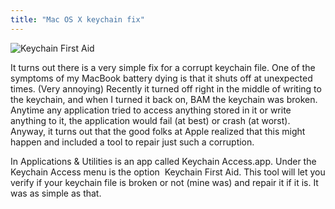 ```yaml
---
title: "Mac OS X keychain fix"
---
```


![Keychain First Aid](/content/images/osx-keychain-fix.png)

It turns out there is a very simple fix for a corrupt keychain file. One of the
symptoms of my MacBook battery dying is that it shuts off at unexpected times.
(Very annoying) Recently it turned off right in the middle of writing to the
keychain, and when I turned it back on, BAM the keychain was broken. Anytime
any application tried to access anything stored in it or write anything to it,
the application would fail (at best) or crash (at worst). Anyway, it turns out
that the good folks at Apple realized that this might happen and included
a tool to repair just such a corruption.

In Applications & Utilities is an app called Keychain Access.app. Under the
Keychain Access menu is the option  Keychain First Aid. This tool will let you
verify if your keychain file is broken or not (mine was) and repair it if it
is. It was as simple as that.
